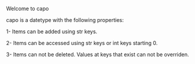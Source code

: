 Welcome to capo

capo is a datetype with the following properties:

 1- Items can be added using str keys.
 
 2- Items can be accessed using str keys or int keys starting 0.
 
 3- Items can not be deleted. Values at keys that exist can not be overriden.
